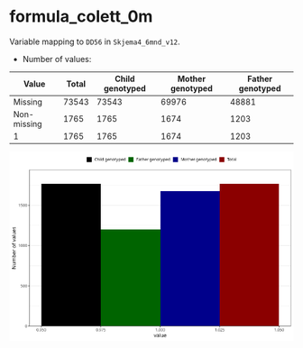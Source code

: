 # formula_colett_0m
Variable mapping to `DD56` in `Skjema4_6mnd_v12`.
- Number of values:

| Value | Total | Child genotyped | Mother genotyped | Father genotyped |
| ----- | ----- | --------------- | ---------------- | ---------------- |
| Missing | 73543 | 73543 | 69976 | 48881 |
| Non-missing | 1765 | 1765 | 1674 | 1203 |
| 1 | 1765 | 1765 | 1674 | 1203 |



![](formula_colett_0m_n.png)



